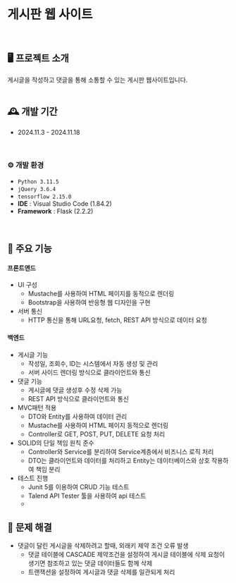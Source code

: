 # 게시판 웹 사이트
<br/>

## 🖥️ 프로젝트 소개
게시글을 작성하고 댓글을 통해 소통할 수 있는 게시판 웹사이트입니다.
<br/>
<br/>

## 🕰️ 개발 기간
* 2024.11.3 - 2024.11.18
<br/>

### ⚙️ 개발 환경
- `Python 3.11.5`
- `jQuery 3.6.4`
- `tensorflow 2.15.0`
- **IDE** : Visual Studio Code (1.84.2)
- **Framework** : Flask (2.2.2)
<br/>

## 📌 주요 기능
#### 프론트앤드
* UI 구성
  * Mustache를 사용하여 HTML 페이지를 동적으로 렌더링
  * Bootstrap을 사용하여 반응형 웹 디자인을 구현
* 서버 통신
  * HTTP 통신을 통해 URL요청, fetch, REST API 방식으로 데이터 요청

#### 백엔드
* 게시글 기능
  * 작성일, 조회수, ID는 시스템에서 자동 생성 및 관리
  * 서버 사이드 렌더링 방식으로 클라이언트와 통신
* 댓글 기능
  * 게시글에 댓글 생성후 수정 삭제 가능
  * REST API 방식으로 클라이언트와 통신
* MVC패턴 적용
  * DTO와 Entity를 사용하여 데이터 관리
  * Mustache를 사용하여 HTML 페이지 동적으로 렌더링
  * Controller로 GET, POST, PUT, DELETE 요청 처리
* SOLID의 단일 책임 원칙 준수
  * Controller와 Service를 분리하여 Service계층에서 비즈니스 로직 처리
  * DTO는 클라이언트와 데이터를 처리하고 Entity는 데이터베이스와 상호 작용하여 책임 분리
* 테스트 진행
  * Junit 5를 이용하여 CRUD 기능 테스트
  * Talend API Tester 툴을 사용하여 api 테스트
  * 
## 📌 문제 해결
* 댓글이 달린 게시글을 삭제하려고 할때, 외래키 제약 조건 오류 발생
  * 댓글 테이블에 CASCADE 제약조건을 설정하여 게시글 테이블에 삭제 요청이 생기면 참조하고 있는 댓글 데이터들도 함께 삭제
  * 트랜잭션을 설정하여 게시글과 댓글 삭제를 일관되게 처리


